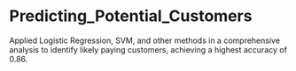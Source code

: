# Predicting_Potential_Customers
Applied Logistic Regression, SVM, and other methods in a comprehensive analysis to identify likely paying customers, achieving a highest accuracy of 0.86.
